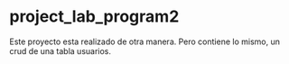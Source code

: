 # project_lab_program2
Este proyecto esta realizado de otra manera. Pero contiene lo mismo, un crud de una tabla usuarios.
